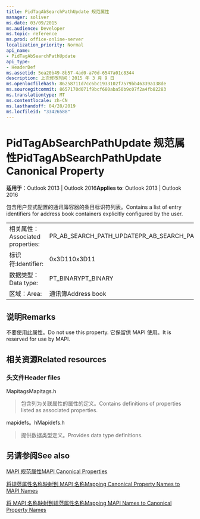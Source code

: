 ```yaml
---
title: PidTagAbSearchPathUpdate 规范属性
manager: soliver
ms.date: 03/09/2015
ms.audience: Developer
ms.topic: reference
ms.prod: office-online-server
localization_priority: Normal
api_name:
- PidTagAbSearchPathUpdate
api_type:
- HeaderDef
ms.assetid: 5ea20b49-8b57-4ad0-a70d-6547a01c8344
description: 上次修改时间：2015 年 3 月 9 日
ms.openlocfilehash: 86258711d7cc6bc1933102f7579bb46339a138de
ms.sourcegitcommit: 8657170d071f9bcf680aba50b9c07f2a4fb82283
ms.translationtype: MT
ms.contentlocale: zh-CN
ms.lasthandoff: 04/28/2019
ms.locfileid: "33426588"
---
```

# <a name="pidtagabsearchpathupdate-canonical-property"></a><span data-ttu-id="f25cf-103">PidTagAbSearchPathUpdate 规范属性</span><span class="sxs-lookup"><span data-stu-id="f25cf-103">PidTagAbSearchPathUpdate Canonical Property</span></span>

  
  
<span data-ttu-id="f25cf-104">**适用于**：Outlook 2013 | Outlook 2016</span><span class="sxs-lookup"><span data-stu-id="f25cf-104">**Applies to**: Outlook 2013 | Outlook 2016</span></span> 
  
<span data-ttu-id="f25cf-105">包含用户显式配置的通讯簿容器的条目标识符列表。</span><span class="sxs-lookup"><span data-stu-id="f25cf-105">Contains a list of entry identifiers for address book containers explicitly configured by the user.</span></span> 
  
|||
|:-----|:-----|
|<span data-ttu-id="f25cf-106">相关属性：</span><span class="sxs-lookup"><span data-stu-id="f25cf-106">Associated properties:</span></span>  <br/> |<span data-ttu-id="f25cf-107">PR_AB_SEARCH_PATH_UPDATE</span><span class="sxs-lookup"><span data-stu-id="f25cf-107">PR_AB_SEARCH_PATH_UPDATE</span></span>  <br/> |
|<span data-ttu-id="f25cf-108">标识符:</span><span class="sxs-lookup"><span data-stu-id="f25cf-108">Identifier:</span></span>  <br/> |<span data-ttu-id="f25cf-109">0x3D11</span><span class="sxs-lookup"><span data-stu-id="f25cf-109">0x3D11</span></span>  <br/> |
|<span data-ttu-id="f25cf-110">数据类型：</span><span class="sxs-lookup"><span data-stu-id="f25cf-110">Data type:</span></span>  <br/> |<span data-ttu-id="f25cf-111">PT_BINARY</span><span class="sxs-lookup"><span data-stu-id="f25cf-111">PT_BINARY</span></span>  <br/> |
|<span data-ttu-id="f25cf-112">区域：</span><span class="sxs-lookup"><span data-stu-id="f25cf-112">Area:</span></span>  <br/> |<span data-ttu-id="f25cf-113">通讯簿</span><span class="sxs-lookup"><span data-stu-id="f25cf-113">Address book</span></span>  <br/> |
   
## <a name="remarks"></a><span data-ttu-id="f25cf-114">说明</span><span class="sxs-lookup"><span data-stu-id="f25cf-114">Remarks</span></span>

<span data-ttu-id="f25cf-115">不要使用此属性。</span><span class="sxs-lookup"><span data-stu-id="f25cf-115">Do not use this property.</span></span> <span data-ttu-id="f25cf-116">它保留供 MAPI 使用。</span><span class="sxs-lookup"><span data-stu-id="f25cf-116">It is reserved for use by MAPI.</span></span>
  
## <a name="related-resources"></a><span data-ttu-id="f25cf-117">相关资源</span><span class="sxs-lookup"><span data-stu-id="f25cf-117">Related resources</span></span>

### <a name="header-files"></a><span data-ttu-id="f25cf-118">头文件</span><span class="sxs-lookup"><span data-stu-id="f25cf-118">Header files</span></span>

<span data-ttu-id="f25cf-119">Mapitags</span><span class="sxs-lookup"><span data-stu-id="f25cf-119">Mapitags.h</span></span>
  
> <span data-ttu-id="f25cf-120">包含列为关联属性的属性的定义。</span><span class="sxs-lookup"><span data-stu-id="f25cf-120">Contains definitions of properties listed as associated properties.</span></span>
    
<span data-ttu-id="f25cf-121">mapidefs。h</span><span class="sxs-lookup"><span data-stu-id="f25cf-121">Mapidefs.h</span></span>
  
> <span data-ttu-id="f25cf-122">提供数据类型定义。</span><span class="sxs-lookup"><span data-stu-id="f25cf-122">Provides data type definitions.</span></span>
    
## <a name="see-also"></a><span data-ttu-id="f25cf-123">另请参阅</span><span class="sxs-lookup"><span data-stu-id="f25cf-123">See also</span></span>



[<span data-ttu-id="f25cf-124">MAPI 规范属性</span><span class="sxs-lookup"><span data-stu-id="f25cf-124">MAPI Canonical Properties</span></span>](mapi-canonical-properties.md)
  
[<span data-ttu-id="f25cf-125">将规范属性名称映射到 MAPI 名称</span><span class="sxs-lookup"><span data-stu-id="f25cf-125">Mapping Canonical Property Names to MAPI Names</span></span>](mapping-canonical-property-names-to-mapi-names.md)
  
[<span data-ttu-id="f25cf-126">将 MAPI 名称映射到规范属性名称</span><span class="sxs-lookup"><span data-stu-id="f25cf-126">Mapping MAPI Names to Canonical Property Names</span></span>](mapping-mapi-names-to-canonical-property-names.md)

